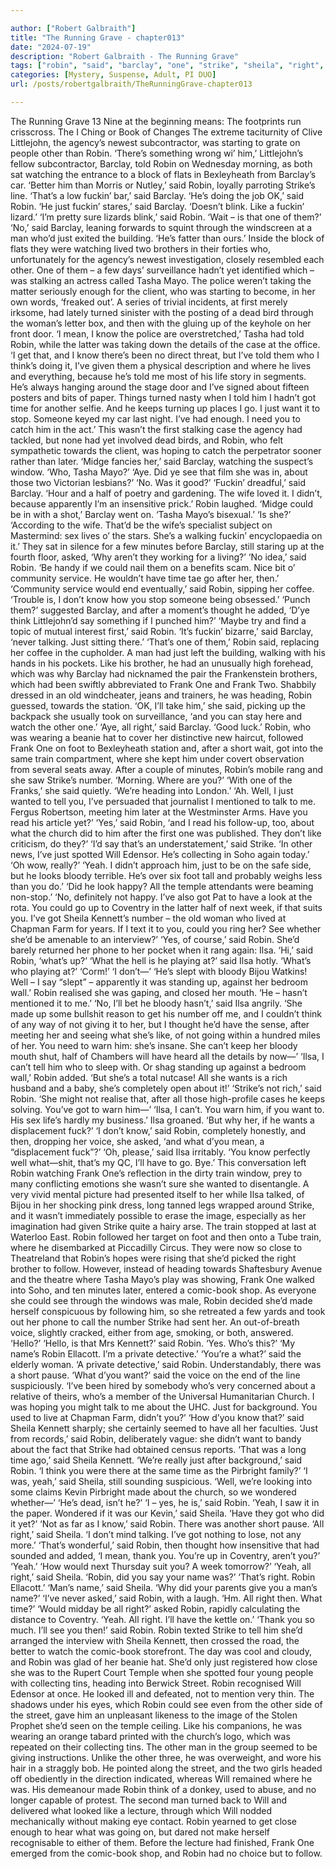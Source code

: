 ```yaml
---

author: ["Robert Galbraith"]
title: "The Running Grave - chapter013"
date: "2024-07-19"
description: "Robert Galbraith - The Running Grave"
tags: ["robin", "said", "barclay", "one", "strike", "sheila", "right", "ilsa", "know", "got", "frank", "fuckin", "like", "man", "want", "could", "told", "tasha", "think", "time", "see", "yeah", "kennett", "mean", "watching"]
categories: [Mystery, Suspense, Adult, PI DUO]
url: /posts/robertgalbraith/TheRunningGrave-chapter013

---
```



The Running Grave
13
Nine at the beginning means:
The footprints run crisscross.
The I Ching or Book of Changes
The extreme taciturnity of Clive Littlejohn, the agency’s newest subcontractor, was starting to grate on people other than Robin.
‘There’s something wrong wi’ him,’ Littlejohn’s fellow subcontractor, Barclay, told Robin on Wednesday morning, as both sat watching the entrance to a block of flats in Bexleyheath from Barclay’s car.
‘Better him than Morris or Nutley,’ said Robin, loyally parroting Strike’s line.
‘That’s a low fuckin’ bar,’ said Barclay.
‘He’s doing the job OK,’ said Robin.
‘He just fuckin’ stares,’ said Barclay. ‘Doesn’t blink. Like a fuckin’ lizard.’
‘I’m pretty sure lizards blink,’ said Robin. ‘Wait – is that one of them?’
‘No,’ said Barclay, leaning forwards to squint through the windscreen at a man who’d just exited the building. ‘He’s fatter than ours.’
Inside the block of flats they were watching lived two brothers in their forties who, unfortunately for the agency’s newest investigation, closely resembled each other. One of them – a few days’ surveillance hadn’t yet identified which – was stalking an actress called Tasha Mayo. The police weren’t taking the matter seriously enough for the client, who was starting to become, in her own words, ‘freaked out’. A series of trivial incidents, at first merely irksome, had lately turned sinister with the posting of a dead bird through the woman’s letter box, and then with the gluing up of the keyhole on her front door.
‘I mean, I know the police are overstretched,’ Tasha had told Robin, while the latter was taking down the details of the case at the office. ‘I get that, and I know there’s been no direct threat, but I’ve told them who I think’s doing it, I’ve given them a physical description and where he lives and everything, because he’s told me most of his life story in segments. He’s always hanging around the stage door and I’ve signed about fifteen posters and bits of paper. Things turned nasty when I told him I hadn’t got time for another selfie. And he keeps turning up places I go. I just want it to stop. Someone keyed my car last night. I’ve had enough. I need you to catch him in the act.’
This wasn’t the first stalking case the agency had tackled, but none had yet involved dead birds, and Robin, who felt sympathetic towards the client, was hoping to catch the perpetrator sooner rather than later.
‘Midge fancies her,’ said Barclay, watching the suspect’s window.
‘Who, Tasha Mayo?’
‘Aye. Did ye see that film she was in, about those two Victorian lesbians?’
‘No. Was it good?’
‘Fuckin’ dreadful,’ said Barclay. ‘Hour and a half of poetry and gardening. The wife loved it. I didn’t, because apparently I’m an insensitive prick.’
Robin laughed.
‘Midge could be in with a shot,’ Barclay went on. ‘Tasha Mayo’s bisexual.’
‘Is she?’
‘According to the wife. That’d be the wife’s specialist subject on Mastermind: sex lives o’ the stars. She’s a walking fuckin’ encyclopaedia on it.’
They sat in silence for a few minutes before Barclay, still staring up at the fourth floor, asked,
‘Why aren’t they working for a living?’
‘No idea,’ said Robin.
‘Be handy if we could nail them on a benefits scam. Nice bit o’ community service. He wouldn’t have time tae go after her, then.’
‘Community service would end eventually,’ said Robin, sipping her coffee. ‘Trouble is, I don’t know how you stop someone being obsessed.’
‘Punch them?’ suggested Barclay, and after a moment’s thought he added, ‘D’ye think Littlejohn’d say something if I punched him?’
‘Maybe try and find a topic of mutual interest first,’ said Robin.
‘It’s fuckin’ bizarre,’ said Barclay, ‘never talking. Just sitting there.’
‘That’s one of them,’ Robin said, replacing her coffee in the cupholder.
A man had just left the building, walking with his hands in his pockets. Like his brother, he had an unusually high forehead, which was why Barclay had nicknamed the pair the Frankenstein brothers, which had been swiftly abbreviated to Frank One and Frank Two. Shabbily dressed in an old windcheater, jeans and trainers, he was heading, Robin guessed, towards the station.
‘OK, I’ll take him,’ she said, picking up the backpack she usually took on surveillance, ‘and you can stay here and watch the other one.’
‘Aye, all right,’ said Barclay. ‘Good luck.’
Robin, who was wearing a beanie hat to cover her distinctive new haircut, followed Frank One on foot to Bexleyheath station and, after a short wait, got into the same train compartment, where she kept him under covert observation from several seats away.
After a couple of minutes, Robin’s mobile rang and she saw Strike’s number.
‘Morning. Where are you?’
‘With one of the Franks,’ she said quietly. ‘We’re heading into London.’
‘Ah. Well, I just wanted to tell you, I’ve persuaded that journalist I mentioned to talk to me. Fergus Robertson, meeting him later at the Westminster Arms. Have you read his article yet?’
‘Yes,’ said Robin, ‘and I read his follow-up, too, about what the church did to him after the first one was published. They don’t like criticism, do they?’
‘I’d say that’s an understatement,’ said Strike. ‘In other news, I’ve just spotted Will Edensor. He’s collecting in Soho again today.’
‘Oh wow, really?’
‘Yeah. I didn’t approach him, just to be on the safe side, but he looks bloody terrible. He’s over six foot tall and probably weighs less than you do.’
‘Did he look happy? All the temple attendants were beaming non-stop.’
‘No, definitely not happy. I’ve also got Pat to have a look at the rota. You could go up to Coventry in the latter half of next week, if that suits you. I’ve got Sheila Kennett’s number – the old woman who lived at Chapman Farm for years. If I text it to you, could you ring her? See whether she’d be amenable to an interview?’
‘Yes, of course,’ said Robin.
She’d barely returned her phone to her pocket when it rang again: Ilsa.
‘Hi,’ said Robin, ‘what’s up?’
‘What the hell is he playing at?’ said Ilsa hotly.
‘What’s who playing at?’
‘Corm!’
‘I don’t—’
‘He’s slept with bloody Bijou Watkins! Well – I say “slept” – apparently it was standing up, against her bedroom wall.’
Robin realised she was gaping, and closed her mouth.
‘He – hasn’t mentioned it to me.’
‘No, I’ll bet he bloody hasn’t,’ said Ilsa angrily. ‘She made up some bullshit reason to get his number off me, and I couldn’t think of any way of not giving it to her, but I thought he’d have the sense, after meeting her and seeing what she’s like, of not going within a hundred miles of her. You need to warn him: she’s insane. She can’t keep her bloody mouth shut, half of Chambers will have heard all the details by now—’
‘Ilsa, I can’t tell him who to sleep with. Or shag standing up against a bedroom wall,’ Robin added.
‘But she’s a total nutcase! All she wants is a rich husband and a baby, she’s completely open about it!’
‘Strike’s not rich,’ said Robin.
‘She might not realise that, after all those high-profile cases he keeps solving. You’ve got to warn him—’
‘Ilsa, I can’t. You warn him, if you want to. His sex life’s hardly my business.’
Ilsa groaned.
‘But why her, if he wants a displacement fuck?’
‘I don’t know,’ said Robin, completely honestly, and then, dropping her voice, she asked, ‘and what d’you mean, a “displacement fuck”?’
‘Oh, please,’ said Ilsa irritably. ‘You know perfectly well what—shit, that’s my QC, I’ll have to go. Bye.’
This conversation left Robin watching Frank One’s reflection in the dirty train window, prey to many conflicting emotions she wasn’t sure she wanted to disentangle. A very vivid mental picture had presented itself to her while Ilsa talked, of Bijou in her shocking pink dress, long tanned legs wrapped around Strike, and it wasn’t immediately possible to erase the image, especially as her imagination had given Strike quite a hairy arse.
The train stopped at last at Waterloo East. Robin followed her target on foot and then onto a Tube train, where he disembarked at Piccadilly Circus.
They were now so close to Theatreland that Robin’s hopes were rising that she’d picked the right brother to follow. However, instead of heading towards Shaftesbury Avenue and the theatre where Tasha Mayo’s play was showing, Frank One walked into Soho, and ten minutes later, entered a comic-book shop.
As everyone she could see through the windows was male, Robin decided she’d made herself conspicuous by following him, so she retreated a few yards and took out her phone to call the number Strike had sent her.
An out-of-breath voice, slightly cracked, either from age, smoking, or both, answered.
‘Hello?’
‘Hello, is that Mrs Kennett?’ said Robin.
‘Yes. Who’s this?’
‘My name’s Robin Ellacott. I’m a private detective.’
‘You’re a what?’ said the elderly woman.
‘A private detective,’ said Robin.
Understandably, there was a short pause.
‘What d’you want?’ said the voice on the end of the line suspiciously.
‘I’ve been hired by somebody who’s very concerned about a relative of theirs, who’s a member of the Universal Humanitarian Church. I was hoping you might talk to me about the UHC. Just for background. You used to live at Chapman Farm, didn’t you?’
‘How d’you know that?’ said Sheila Kennett sharply; she certainly seemed to have all her faculties.
‘Just from records,’ said Robin, deliberately vague: she didn’t want to bandy about the fact that Strike had obtained census reports.
‘That was a long time ago,’ said Sheila Kennett.
‘We’re really just after background,’ said Robin. ‘I think you were there at the same time as the Pirbright family?’
‘I was, yeah,’ said Sheila, still sounding suspicious.
‘Well, we’re looking into some claims Kevin Pirbright made about the church, so we wondered whether—’
‘He’s dead, isn’t he?’
‘I – yes, he is,’ said Robin.
‘Yeah, I saw it in the paper. Wondered if it was our Kevin,’ said Sheila. ‘Have they got who did it yet?’
‘Not as far as I know,’ said Robin.
There was another short pause.
‘All right,’ said Sheila. ‘I don’t mind talking. I’ve got nothing to lose, not any more.’
‘That’s wonderful,’ said Robin, then thought how insensitive that had sounded and added, ‘I mean, thank you. You’re up in Coventry, aren’t you?’
‘Yeah.’
‘How would next Thursday suit you? A week tomorrow?’
‘Yeah, all right,’ said Sheila. ‘Robin, did you say your name was?’
‘That’s right. Robin Ellacott.’
‘Man’s name,’ said Sheila. ‘Why did your parents give you a man’s name?’
‘I’ve never asked,’ said Robin, with a laugh.
‘Hm. All right then. What time?’
‘Would midday be all right?’ asked Robin, rapidly calculating the distance to Coventry.
‘Yeah. All right. I’ll have the kettle on.’
‘Thank you so much. I’ll see you then!’ said Robin.
Robin texted Strike to tell him she’d arranged the interview with Sheila Kennett, then crossed the road, the better to watch the comic-book storefront.
The day was cool and cloudy, and Robin was glad of her beanie hat. She’d only just registered how close she was to the Rupert Court Temple when she spotted four young people with collecting tins, heading into Berwick Street.
Robin recognised Will Edensor at once. He looked ill and defeated, not to mention very thin. The shadows under his eyes, which Robin could see even from the other side of the street, gave him an unpleasant likeness to the image of the Stolen Prophet she’d seen on the temple ceiling. Like his companions, he was wearing an orange tabard printed with the church’s logo, which was repeated on their collecting tins.
The other man in the group seemed to be giving instructions. Unlike the other three, he was overweight, and wore his hair in a straggly bob. He pointed along the street, and the two girls headed off obediently in the direction indicated, whereas Will remained where he was. His demeanour made Robin think of a donkey, used to abuse, and no longer capable of protest.
The second man turned back to Will and delivered what looked like a lecture, through which Will nodded mechanically without making eye contact. Robin yearned to get close enough to hear what was going on, but dared not make herself recognisable to either of them. Before the lecture had finished, Frank One emerged from the comic-book shop, and Robin had no choice but to follow.
